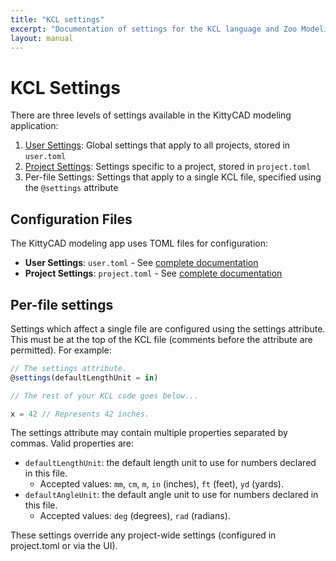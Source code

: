 ```yaml
---
title: "KCL settings"
excerpt: "Documentation of settings for the KCL language and Zoo Modeling App."
layout: manual
---
```


# KCL Settings

There are three levels of settings available in the KittyCAD modeling application:

1. [User Settings](/docs/kcl/settings/user.toml): Global settings that apply to all projects, stored in `user.toml`
2. [Project Settings](/docs/kcl/settings/project.toml): Settings specific to a project, stored in `project.toml`
3. Per-file Settings: Settings that apply to a single KCL file, specified using the `@settings` attribute

## Configuration Files

The KittyCAD modeling app uses TOML files for configuration:

* **User Settings**: `user.toml` - See [complete documentation](/docs/kcl/settings/user.toml)
* **Project Settings**: `project.toml` - See [complete documentation](/docs/kcl/settings/project.toml)

## Per-file settings

Settings which affect a single file are configured using the settings attribute.
This must be at the top of the KCL file (comments before the attribute are permitted).
For example:

```js
// The settings attribute.
@settings(defaultLengthUnit = in)

// The rest of your KCL code goes below...

x = 42 // Represents 42 inches.
```

The settings attribute may contain multiple properties separated by commas.
Valid properties are:

- `defaultLengthUnit`: the default length unit to use for numbers declared in this file.
  - Accepted values: `mm`, `cm`, `m`, `in` (inches), `ft` (feet), `yd` (yards).
- `defaultAngleUnit`: the default angle unit to use for numbers declared in this file.
  - Accepted values: `deg` (degrees), `rad` (radians).

These settings override any project-wide settings (configured in project.toml or via the UI).
